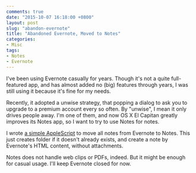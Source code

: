 ```yaml
---
comments: true
date: "2015-10-07 16:18:00 +0800"
layout: post
slug: "abandon-evernote"
title: "Abandoned Evernote, Moved to Notes"
categories:
- Misc
tags:
- Notes
- Evernote
---
```

I've been using Evernote casually for years. Though it's not a quite
full-featured app, and has almost added no (big) features through years, I was
still using it because it's fine for my needs.

Recently, it adopted a unwise strategy, that popping a dialog to ask you to
upgrade to a premium account every so often. By "unwise", I mean it only drives
people away. I'm one of them, and now OS X El Capitan greatly improves its
Notes app, so I want to try to use Notes for notes.

I wrote
[a simple AppleScript](https://gist.github.com/wwwjfy/f3255801888a5cf01829)
to move all notes from Evernote to Notes. This just creates folder if it
doesn't already exists, and create a note by Evernote's HTML content, without
attachments.

Notes does not handle web clips or PDFs, indeed. But it might be enough for
casual usage. I'll keep Evernote closed for now.
